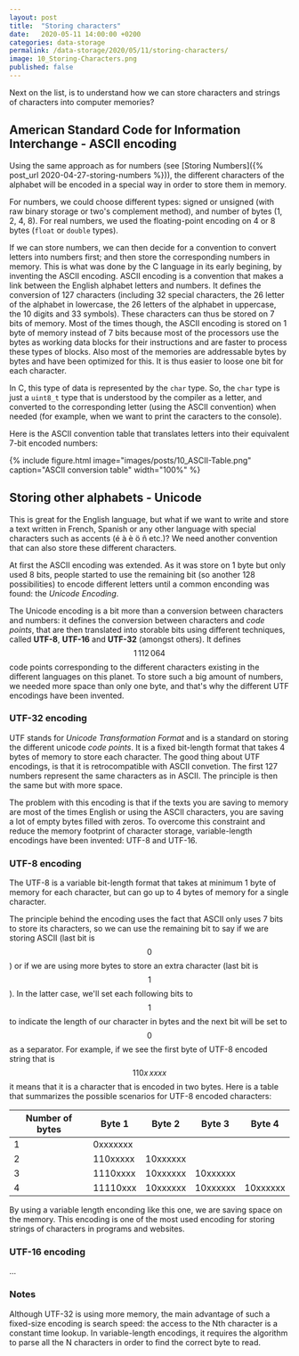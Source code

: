 ```yaml
---
layout: post
title:  "Storing characters"
date:   2020-05-11 14:00:00 +0200
categories: data-storage
permalink: /data-storage/2020/05/11/storing-characters/
image: 10_Storing-Characters.png
published: false
---
```


Next on the list, is to understand how we can store characters and strings of characters into computer memories?

<script src="https://cdn.mathjax.org/mathjax/latest/MathJax.js?config=TeX-AMS-MML_HTMLorMML" type="text/javascript"></script>

## American Standard Code for Information Interchange - ASCII encoding

Using the same approach as for numbers (see [Storing Numbers]({% post_url 2020-04-27-storing-numbers %})), the different characters of the alphabet will be encoded in a special way in order to store them in memory. 

For numbers, we could choose different types: signed or unsigned (with raw binary storage or two's complement method), and number of bytes (1, 2, 4, 8). For real numbers, we used the floating-point encoding on 4 or 8 bytes (`float` or `double` types). 

If we can store numbers, we can then decide for a convention to convert letters into numbers first; and then store the corresponding numbers in memory. This is what was done by the C language in its early begining, by inventing the ASCII encoding. ASCII encoding is a convention that makes a link between the English alphabet letters and numbers. It defines the conversion of 127 characters (including 32 special characters, the 26 letter of the alphabet in lowercase, the 26 letters of the alphabet in uppercase, the 10 digits and 33 symbols). These characters can thus be stored on 7 bits of memory. Most of the times though, the ASCII encoding is stored on 1 byte of memory instead of 7 bits because most of the processors use the bytes as working data blocks for their instructions and are faster to process these types of blocks. Also most of the memories are addressable bytes by bytes and have been optimized for this. It is thus easier to loose one bit for each character. 

In C, this type of data is represented by the `char` type. So, the `char` type is just a `uint8_t` type that is understood by the compiler as a letter, and converted to the corresponding letter (using the ASCII convention) when needed (for example, when we want to print the caracters to the console).

Here is the ASCII convention table that translates letters into their equivalent 7-bit encoded numbers:

{% include figure.html image="images/posts/10_ASCII-Table.png" caption="ASCII conversion table" width="100%" %}

## Storing other alphabets - Unicode

This is great for the English language, but what if we want to write and store a text written in French, Spanish or any other language with special characters such as accents (é à è ö ñ etc.)? We need another convention that can also store these different characters.

At first the ASCII encoding was extended. As it was store on 1 byte but only used 8 bits, people started to use the remaining bit (so another 128 possibilities) to encode different letters until a common enconding was found: the _Unicode Encoding_. 

The Unicode encoding is a bit more than a conversion between characters and numbers: it defines the conversion between characters and _code points_, that are then translated into storable bits using different techniques, called **UTF-8**, **UTF-16** and **UTF-32** (amongst others). It defines $$1 \, 112 \, 064$$ code points corresponding to the different characters existing in the different languages on this planet. To store such a big amount of numbers, we needed more space than only one byte, and that's why the different UTF encodings have been invented.

### UTF-32 encoding


UTF stands for _Unicode Transformation Format_ and is a standard on storing the different unicode _code points_. It is a fixed bit-length format that takes 4 bytes of memory to store each character. The good thing about UTF encodings, is that it is retrocompatible with ASCII convetion. The first 127 numbers represent the same characters as in ASCII. The principle is then the same but with more space.

The problem with this encoding is that if the texts you are saving to memory are most of the times English or using the ASCII characters, you are saving a lot of empty bytes filled with zeros. To overcome this constraint and reduce the memory footprint of character storage, variable-length encodings have been invented: UTF-8 and UTF-16.


### UTF-8 encoding

The UTF-8 is a variable bit-length format that takes at minimum 1 byte of memory for each character, but can go up to 4 bytes of memory for a single character.

The principle behind the encoding uses the fact that ASCII only uses 7 bits to store its characters, so we can use the remaining bit to say if we are storing ASCII (last bit is $$0$$) or if we are using more bytes to store an extra character (last bit is $$1$$). In the latter case, we'll set each following bits to $$1$$ to indicate the length of our character in bytes and the next bit will be set to $$0$$ as a separator. For example, if we see the first byte of UTF-8 encoded string that is $$110x \, xxxx$$ it means that it is a character that is encoded in two bytes. Here is a table that summarizes the possible scenarios for UTF-8 encoded characters:

| Number of bytes | Byte 1 | Byte 2 | Byte 3 | Byte 4 |
|-----------------|--------|--------|--------|--------|
| 1 | 0xxxxxxx |   |   |   |
| 2 | 110xxxxx | 10xxxxxx |          |          |
| 3 | 1110xxxx | 10xxxxxx | 10xxxxxx |          |
| 4 | 11110xxx | 10xxxxxx | 10xxxxxx | 10xxxxxx |

By using a variable length enconding like this one, we are saving space on the memory. This encoding is one of the most used encoding for storing strings of characters in programs and websites.

### UTF-16 encoding

...

### Notes

Although UTF-32 is using more memory, the main advantage of such a fixed-size encoding is search speed: the access to the Nth character is a constant time lookup. In variable-length encodings, it requires the algorithm to parse all the N characters in order to find the correct byte to read. 


